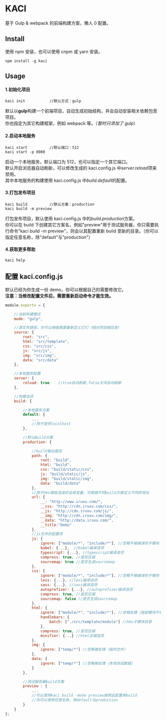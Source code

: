 # KACI

基于 Gulp & webpack 的前端构建方案，懒人 0 配置。

## Install

使用 npm 安装，也可以使用 cnpm 或 yarn 安装。

```
npm install -g kaci
```

## Usage

#### **1.初始化项目**

```
kaci init           //默认方式：gulp
```

默认以**gulp**构建一个前端项目，自动生成初始结构，并会自动安装相关依赖包至项目。  
你也指定为其它构建框架，例如 webpack 等。（_暂时只添加了 gulp_）

#### **2.启动本地服务**

```
kaci start          //默认端口：512
kaci start -p 8080
```

启动一个本地服务，默认端口为 512，也可以指定一个其它端口。  
默认开启浏览器自动刷新，可以修改生成的 kaci.config.js 中*server.reload*项来禁用。  
其中本地服务的构建使用 kaci.config.js 中*build.default*的配置。

#### **3.打包发布项目**

```
kaci build          //默认方案：production
kaci build -m preview
```

打包发布项目，默认使用 kaci.config.js 中的*build.production*方案。  
你可以在 build 下创建其它方案名，例如"preview"用于测试服务器，你只需要执行命令"kaci build -m preview"，则会以其配置重新 build 至新的目录。（你可以指定任意名称，除"default"与"production"）

#### **4.获取更多帮助**

```
kaci help
```

## 配置 kaci.config.js

默认已经为你生成一份 demo，你可以根据自己的需要修改它。  
**注意：当修改配置文件后，需要重新启动命令才能生效。**

```javascript
module.exports = {

    //当前构建模式
    mode: "gulp",

    //源文件路径，你可以根据需要重新定义它们（相对项目根目录）
    source: {
        root: "src",
        html: "src/template",
        css: "src/css",
        js: "src/js",
        img: "src/img",
        data: "src/data"
    },

    //本地服务配置
    server: {
        reload: true    //true自动刷新,false关闭自动刷新
    },

    //构建选项
    build: {

        //本地服务方案
        default: {
            ...
            //用于提供localhost
        },

        //默认Build方案
        production: {

            //build输出路径
            path: {
                root: "build",
                html: "build",
                css: "build/static/css",
                js: "build/static/js",
                img: "build/static/img",
                data: "build/data"
            },
            //用于hbs模板渲染的全局变量、可根据不同build方案定义不同的地址
            url: {
                __: "http://www.iruxu.com/",
                __css: "http://cdn.iruxu.com/css/",
                __js: "http://cdn.iruxu.com/js/",
                __img: "http://cdn.iruxu.com/img/",
                __data: "http://data.iruxu.com/",
                __title:"Demo"
            },
            //js文件的配置项
            js: {
                ignore: ["module/*", "include/*"], //忽略不被编译的子模块
                babel: {...},  //babel编译选项
                typescript: {...}, //typescript编译选项
                compress: true, //是否压缩
                sourcemap: true //是否生成sourcemap
            },
            css: {
                ignore: ["module/*", "include/*"], //忽略不被编译的子模块
                less: {...}, //less编译选项
                sass: {...}, //sass编译选项
                autoprefixer: {...}, //autoprefixer编译选项
                compress: true, //是否压缩
                sourcemap: false //是否生成sourcemap
            },
            html: {
                ignore: ["module/*", "include/*"], //忽略处理（局部模块不需要被编译、临时页面）
                handlebars: {
                    batch: ["./src/template/module"] //hbs子模块目录
                },
                compress: true, //是否压缩
                minifier: {...} //html压缩选项
            },
            img: {
                ignore: ["temp/*"] //忽略被处理（临时文件）
            },
            data: {
                ignore: ["temp/*"] //忽略被处理（本地测试数据）
            }
        },

        //测试服务器build方案
        preview : {
            ...
            //可以使用kaci build -mode preview按照此配置来build
            //你可以使用任意名称，除default与production
        }
    }
};
```
